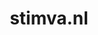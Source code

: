 ---
layout: post
title:  "stimva.nl"
internal_url:  "/dutchgov/stimva.nl.html"
categories: dutchgov
---